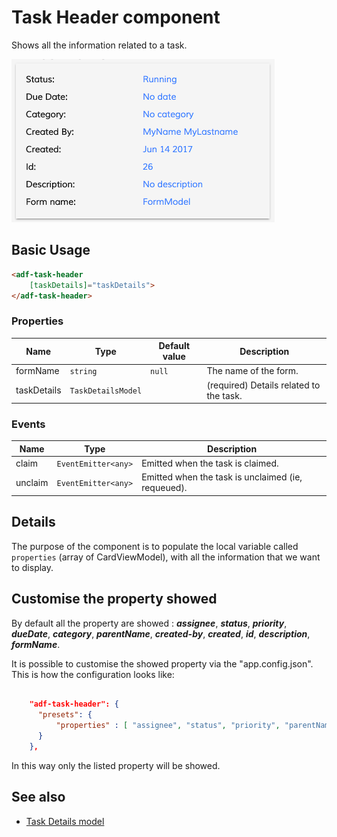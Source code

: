 # Task Header component

Shows all the information related to a task.

![adf-task-header](docassets/images/adf-task-header.png)

## Basic Usage

```html
<adf-task-header
    [taskDetails]="taskDetails">
</adf-task-header>
```

### Properties

| Name | Type | Default value | Description |
| ---- | ---- | ------------- | ----------- |
| formName | `string` | `null` | The name of the form.  |
| taskDetails | `TaskDetailsModel` |  | (required) Details related to the task.  |

### Events

| Name | Type | Description |
| ---- | ---- | ----------- |
| claim | `EventEmitter<any>` | Emitted when the task is claimed. |
| unclaim | `EventEmitter<any>` | Emitted when the task is unclaimed (ie, requeued). |

## Details

The purpose of the component is to populate the local variable called `properties` (array of CardViewModel), with all the information that we want to display.

## Customise the property showed
By default all the property are showed :
***assignee***, ***status***, ***priority***, ***dueDate***, ***category***, ***parentName***, ***created-by***, ***created***, ***id***, ***description***, ***formName***. 

It is possible to customise the showed property via the "app.config.json".
This is how the configuration looks like:

```json

    "adf-task-header": {
      "presets": {
          "properties" : [ "assignee", "status", "priority", "parentName"]
      }
    },

```
In this way only the listed property will be showed.

## See also

-   [Task Details model](task-details.model.md)
